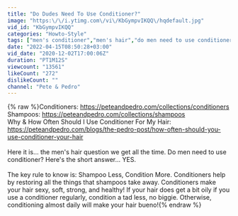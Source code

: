 ```yaml
---
title: "Do Dudes Need To Use Conditioner?"
image: "https:\/\/i.ytimg.com\/vi\/KbGympvIKQQ\/hqdefault.jpg"
vid_id: "KbGympvIKQQ"
categories: "Howto-Style"
tags: ["men's conditioner","men's hair","do men need to use conditioner"]
date: "2022-04-15T08:50:28+03:00"
vid_date: "2020-12-02T17:00:06Z"
duration: "PT1M12S"
viewcount: "13561"
likeCount: "272"
dislikeCount: ""
channel: "Pete & Pedro"
---
```

{% raw %}Conditioners: <a rel="nofollow" target="blank" href="https://peteandpedro.com/collections/conditioners">https://peteandpedro.com/collections/conditioners</a><br />Shampoos: <a rel="nofollow" target="blank" href="https://peteandpedro.com/collections/shampoos">https://peteandpedro.com/collections/shampoos</a><br />Why &amp; How Often Should I Use Conditioner For My Hair: <a rel="nofollow" target="blank" href="https://peteandpedro.com/blogs/the-pedro-post/how-often-should-you-use-conditioner-your-hair">https://peteandpedro.com/blogs/the-pedro-post/how-often-should-you-use-conditioner-your-hair</a><br /><br />Here it is... the men's hair question we get all the time. Do men need to use conditioner? Here's the short answer... YES. <br /><br />The key rule to know is: Shampoo Less, Condition More. Conditioners help by restoring all the things that shampoos take away. Conditioners make your hair sexy, soft, strong, and healthy! If your hair does get a bit oily if you use a conditioner regularly, condition a tad less, no biggie. Otherwise, conditioning almost daily will make your hair bueno!{% endraw %}
